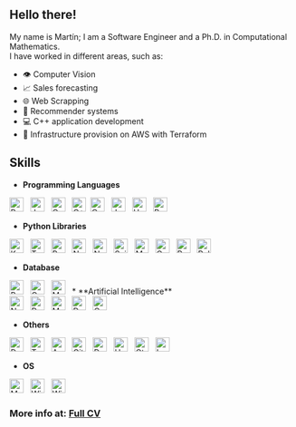 ## Hello there!

My name is Martín; I am a Software Engineer and a Ph.D. in Computational Mathematics.<br>
I have worked in different areas, such as:
* 👁️ Computer Vision
* 📈 Sales forecasting
* 🌐 Web Scrapping
* 🎯 Recommender systems
* 💻 C++ application development
* 🔨 Infrastructure provision on AWS with Terraform

##  Skills

* **Programming Languages**<br>
<img src="https://img.shields.io/badge/Python-282C34?logo=python" alt="Python logo" title="Python" height="25" />
&nbsp;
<img src="https://img.shields.io/badge/Java-282C34?logo=openjdk&logoColor=yellow" alt="Java logo" title="Java" height="25" />
&nbsp;
<img src="https://img.shields.io/badge/C-282C34?logo=c&logoColor=A8B9CC" alt="C logo" title="C++" height="25" />
&nbsp;
<img src="https://img.shields.io/badge/C%2B%2B-282C34?logo=c%2B%2B&logoColor=00599C" alt="C++ logo" title="C++" height="25" />&nbsp;
<img src="https://custom-icon-badges.demolab.com/badge/C%23-282C34?logo=cshrp&logoColor=71D291" alt="C%23 logo" title="C%23" height="25" />
&nbsp;
<img src="https://img.shields.io/badge/JavaScript-282C34?logo=javascript" alt="JavaScript logo" title="JavaScript" height="25" />
&nbsp;
<img src="https://img.shields.io/badge/Haxe-282C34?logo=haxe" alt="Haxe logo" title="Haxe" height="25" />
&nbsp;
<img src="https://img.shields.io/badge/Bash-282C34?logo=gnubash" alt="Bash logo" title="Bash" height="25" />
&nbsp;

* **Python Libraries**<br>
<img src="https://img.shields.io/badge/Keras-282C34?logo=keras&logoColor=D00000" alt="Keras logo" title="Keras" height="25" />
&nbsp;
<img src="https://img.shields.io/badge/Tensorflow-282C34?logo=tensorflow" alt="Tensorflow logo" title="Tensorflow" height="25" />
&nbsp;
<img src="https://img.shields.io/badge/Pandas-282C34?logo=pandas&logoColor=150458" alt="Pandas logo" title="Pandas" height="25" />
&nbsp;
<img src="https://img.shields.io/badge/Numpy-282C34?logo=numpy&logoColor=blue" alt="Numpy logo" title="Numpy" height="25" />
&nbsp;
<img src="https://img.shields.io/badge/Selenium-282C34?logo=selenium" alt="Numpy logo" title="Numpy" height="25" />
&nbsp;
<img src="https://img.shields.io/badge/Scikit--Learn-282C34?logo=scikit-Learn" alt="Scikit Learn logo" title="Scikit Learn" height="25" />
&nbsp;
<img src="https://custom-icon-badges.demolab.com/badge/Matplotlib-282C34?logo=matplotlib&logoColor=71D291" alt="Matplotlib logo" title="Matplotlib" height="25" />
&nbsp;
<img src="https://img.shields.io/badge/OpenCV-282C34?logo=opencv&logoColor=5C3EE8" alt="OpenCV logo" title="OpenCV" height="25" />
&nbsp;
<img src="https://img.shields.io/badge/Ray-282C34?logo=ray" alt="Ray logo" title="Ray" height="25" />
&nbsp;
<img src="https://img.shields.io/badge/Polars-282C34?logo=polars" alt="Polars logo" title="Polars" height="25" />
&nbsp;

* **Database**<br>
<img src="https://img.shields.io/badge/PostgreSQL-282C34?logo=postgresql" alt="PostgreSQL logo" title="PostgreSQL" height="25" />
&nbsp;
<img src="https://custom-icon-badges.demolab.com/badge/Oracle-282C34?logo=oracle&logoColor=F80000" alt="Oracle logo" title="Oracle" height="25" />
&nbsp;
<img src="https://img.shields.io/badge/MySQL-282C34?logo=mysql" alt="MySQL logo" title="MySQL" height="25" />
&nbsp;
* **Artificial Intelligence**<br>
<img src="https://img.shields.io/badge/Neural_Networks-282C34?" alt="Neural Networks logo" title="Neural Networks" height="25" />
&nbsp;
<img src="https://img.shields.io/badge/Deep_Learning-282C34?" alt="Deep Learning logo" title="Deep Learning" height="25" />
&nbsp;
<img src="https://img.shields.io/badge/Machine_Learning-282C34?" alt="Machine Learning logo" title="Machine Learning" height="25" />
&nbsp;
<img src="https://img.shields.io/badge/Data_Science-282C34?" alt="Data Science logo" title="Data Science" height="25" />
&nbsp;
<img src="https://img.shields.io/badge/Computer_Vision-282C34?" alt="Computer Vision logo" title="Computer Vision" height="25" />
&nbsp;

* **Others**<br>
<img src="https://img.shields.io/badge/Databricks-282C34?logo=databricks" alt="Databricks logo" title="Databricks" height="25" />
&nbsp;
<img src="https://img.shields.io/badge/Terraform-282C34?logo=terraform" alt="Terraform logo" title="Terraform" height="25" />
&nbsp;
<img src="https://custom-icon-badges.demolab.com/badge/AWS-282C34.svg?logo=aws&logoColor=orange" alt="AWS logo" title="AWS" height="25" />
&nbsp;
<img src="https://img.shields.io/badge/Git-282C34?logo=git" alt="Git logo" title="Git" height="25" />
&nbsp;
<img src="https://img.shields.io/badge/Docker-282C34?logo=docker" alt="Docker logo" title="Docker" height="25" />
&nbsp;
<img src="https://img.shields.io/badge/Unity3D-282C34?logo=unity" alt="Unity3D logo" title="Unity3D" height="25" />
&nbsp;
<img src="https://img.shields.io/badge/Qt_Framework-282C34?logo=qt" alt="Qt logo" title="Qt Framework" height="25" />
&nbsp;
<img src="https://img.shields.io/badge/LaTeX-282C34?logo=latex" alt="LaTeX logo" title="LaTeX" height="25" />
&nbsp;

* **OS**<br>
<img src="https://img.shields.io/badge/Mac-282C34?logo=apple" alt="Mac logo" title="Mac" height="25" />
&nbsp;
<img src="https://custom-icon-badges.demolab.com/badge/Windows-282C34.svg?logo=windows11&logoColor=0078D6" alt="Windows logo" title="Windows" height="25" />
&nbsp;
<img src="https://custom-icon-badges.demolab.com/badge/Linux-282C34.svg?logo=linux&logoColor=ffffff" alt="Windows logo" title="Windows" height="25" />
&nbsp;


### More info at: [Full CV](https://drive.google.com/file/d/1D6rteBfSVazB5RMiO5huj90rRIjIJxty/view) 
